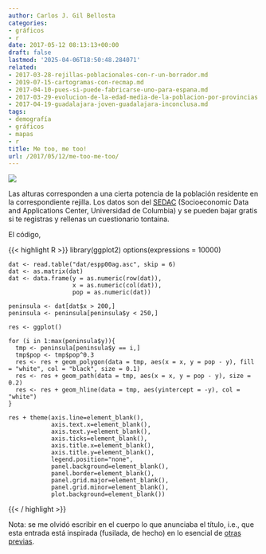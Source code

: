 ```yaml
---
author: Carlos J. Gil Bellosta
categories:
- gráficos
- r
date: 2017-05-12 08:13:13+00:00
draft: false
lastmod: '2025-04-06T18:50:48.284071'
related:
- 2017-03-28-rejillas-poblacionales-con-r-un-borrador.md
- 2019-07-15-cartogramas-con-recmap.md
- 2017-04-10-pues-si-puede-fabricarse-uno-para-espana.md
- 2017-03-29-evolucion-de-la-edad-media-de-la-poblacion-por-provincias.md
- 2017-04-19-guadalajara-joven-guadalajara-inconclusa.md
tags:
- demografía
- gráficos
- mapas
- r
title: Me too, me too!
url: /2017/05/12/me-too-me-too/
---
```


![](/wp-uploads/2017/05/poplines.png#center)

Las alturas corresponden a una cierta potencia de la población residente en la correspondiente rejilla. Los datos son del [SEDAC](http://sedac.ciesin.columbia.edu/) (Socioeconomic Data and Applications Center, Universidad de Columbia) y se pueden bajar gratis si te registras y rellenas un cuestionario tontaina.

El código,

{{< highlight R >}}
    library(ggplot2)
    options(expressions = 10000)

    dat <- read.table("dat/espp00ag.asc", skip = 6)
    dat <- as.matrix(dat)
    dat <- data.frame(y = as.numeric(row(dat)),
                      x = as.numeric(col(dat)),
                      pop = as.numeric(dat))

    peninsula <- dat[dat$x > 200,]
    peninsula <- peninsula[peninsula$y < 250,]

    res <- ggplot()

    for (i in 1:max(peninsula$y)){
      tmp <- peninsula[peninsula$y == i,]
      tmp$pop <- tmp$pop^0.3
      res <- res + geom_polygon(data = tmp, aes(x = x, y = pop - y), fill = "white", col = "black", size = 0.1)
      res <- res + geom_path(data = tmp, aes(x = x, y = pop - y), size = 0.2)
      res <- res + geom_hline(data = tmp, aes(yintercept = -y), col = "white")
    }

    res + theme(axis.line=element_blank(),
                axis.text.x=element_blank(),
                axis.text.y=element_blank(),
                axis.ticks=element_blank(),
                axis.title.x=element_blank(),
                axis.title.y=element_blank(),
                legend.position="none",
                panel.background=element_blank(),
                panel.border=element_blank(),
                panel.grid.major=element_blank(),
                panel.grid.minor=element_blank(),
                plot.background=element_blank())
{{< / highlight >}}

Nota: se me olvidó escribir en el cuerpo lo que anunciaba el título, i.e., que esta entrada está inspirada (fusilada, de hecho) en lo esencial de [otras previas](http://spatial.ly/2017/04/population-lines-how-and-why-i-created-it/).